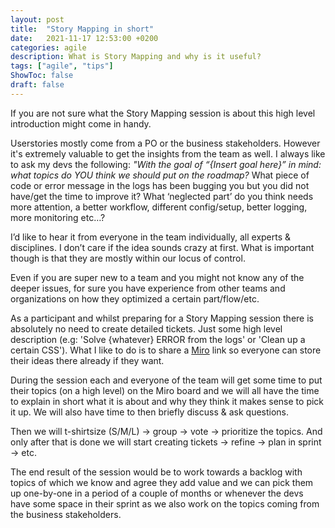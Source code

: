 ```yaml
---
layout: post
title:  "Story Mapping in short"
date:   2021-11-17 12:53:00 +0200
categories: agile
description: What is Story Mapping and why is it useful?
tags: ["agile", "tips"]
ShowToc: false
draft: false
---
```


If you are not sure what the Story Mapping session is about this high level introduction might come in handy.

Userstories mostly come from a PO or the business stakeholders. However it's extremely valuable to get the insights from the team as well. I always like to ask my devs the following: _"With the goal of “{Insert goal here}” in mind: what topics do YOU think we should put on the roadmap?_ What piece of code or error message in the logs has been bugging you but you did not have/get the time to improve it? What ‘neglected part’ do you think needs more attention, a better workflow, different config/setup, better logging, more monitoring etc…? 

I’d like to hear it from everyone in the team individually, all experts & disciplines. I don’t care if the idea sounds crazy at first. What is important though is that they are mostly within our locus of control.

Even if you are super new to a team and you might not know any of the deeper issues, for sure you have experience from other teams and organizations on how they optimized a certain part/flow/etc.

As a participant and whilst preparing for a Story Mapping session there is absolutely no need to create detailed tickets. Just some high level description (e.g: 'Solve {whatever} ERROR from the logs' or 'Clean up a certain CSS'). What I like to do is to share a [Miro](https://www.miro.com) link so everyone can store their ideas there already if they want. 

During the session each and everyone of the team will get some time to put their topics (on a high level) on the Miro board and we will all have the time to explain in short what it is about and why they think it makes sense to pick it up. We will also have time to then briefly discuss & ask questions.

Then we will t-shirtsize (S/M/L) -> group -> vote -> prioritize the topics. And only after that is done we will start creating tickets -> refine -> plan in sprint -> etc.

The end result of the session would be to work towards a backlog with topics of which we know and agree they add value and we can pick them up one-by-one in a period of a couple of months or whenever the devs have some space in their sprint as we also work on the topics coming from the business stakeholders.
